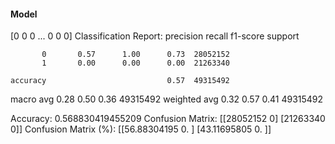#### Model
[0 0 0 ... 0 0 0]
Classification Report:
              precision    recall  f1-score   support

           0       0.57      1.00      0.73  28052152
           1       0.00      0.00      0.00  21263340

    accuracy                           0.57  49315492
   macro avg       0.28      0.50      0.36  49315492
weighted avg       0.32      0.57      0.41  49315492

Accuracy: 0.568830419455209
Confusion Matrix:
[[28052152        0]
 [21263340        0]]
Confusion Matrix (%):
[[56.88304195  0.        ]
 [43.11695805  0.        ]]
